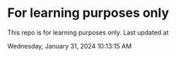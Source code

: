 # For learning purposes only
This repo is for learning purposes only.
Last updated at

Wednesday, January 31, 2024 10:13:15 AM


